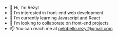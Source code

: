 - 👋 Hi, I’m Rezyl
- 👀 I’m interested in front-end web development
- 🌱 I’m currently learning Javascript and React
- 💞️ I’m looking to collaborate on front-end projects
- 📫 You can reach me at pelobello.rezyl@gmail.com

<!---
rez06/rez06 is a ✨ special ✨ repository because its `README.md` (this file) appears on your GitHub profile.
You can click the Preview link to take a look at your changes.
--->
